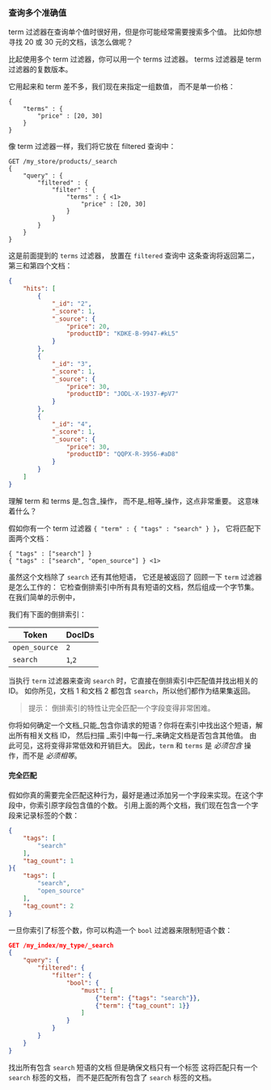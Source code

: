 
### 查询多个准确值

term 过滤器在查询单个值时很好用，但是你可能经常需要搜索多个值。
比如你想寻找 20 或 30 元的文档，该怎么做呢？

比起使用多个 term 过滤器，你可以用一个 terms 过滤器。
terms 过滤器是 term 过滤器的复数版本。

它用起来和 term 差不多，我们现在来指定一组数值，
而不是单一价格：
```
{
    "terms" : {
        "price" : [20, 30]
    }
}
```
像 term 过滤器一样，我们将它放在 filtered 查询中：
```
GET /my_store/products/_search
{
    "query" : {
        "filtered" : {
            "filter" : {
                "terms" : { <1>
                    "price" : [20, 30]
                }
            }
        }
    }
}
```
这是前面提到的 `terms` 过滤器，
放置在 `filtered` 查询中 这条查询将返回第二，
第三和第四个文档：
```json 
{
    "hits": [
        {
            "_id": "2",
            "_score": 1,
            "_source": {
                "price": 20,
                "productID": "KDKE-B-9947-#kL5"
            }
        },
        {
            "_id": "3",
            "_score": 1,
            "_source": {
                "price": 30,
                "productID": "JODL-X-1937-#pV7"
            }
        },
        {
            "_id": "4",
            "_score": 1,
            "_source": {
                "price": 30,
                "productID": "QQPX-R-3956-#aD8"
            }
        }
    ]
}
```

理解 term 和 terms 是_包含_操作，
而不是_相等_操作，这点非常重要。
这意味着什么？

假如你有一个 term 过滤器 `{ "term" : { "tags" : "search" } }`，
它将匹配下面两个文档：
```
{ "tags" : ["search"] }
{ "tags" : ["search", "open_source"] } <1>
```
虽然这个文档除了 `search` 还有其他短语，
它还是被返回了 
回顾一下 `term` 过滤器是怎么工作的：
它检查倒排索引中所有具有短语的文档，然后组成一个字节集。
在我们简单的示例中，

我们有下面的倒排索引： 

| Token | DocIDs | 
| ------------ | ------- | 
|`open_source` | `2` |
|`search` | `1`,`2` | 
 
 当执行 `term` 过滤器来查询 `search` 时，它直接在倒排索引中匹配值并找出相关的 ID。
 如你所见，文档 1 和文档 2 都包含 `search`，所以他们都作为结果集返回。 
 
 >提示： 倒排索引的特性让完全匹配一个字段变得非常困难。
 
 你将如何确定一个文档_只能_包含你请求的短语？你将在索引中找出这个短语，解出所有相关文档 ID，
 然后扫描 _索引中每一行_来确定文档是否包含其他值。 
 由此可见，这将变得非常低效和开销巨大。
 因此，`term` 和 `terms` 是 _必须包含_ 操作，而不是 _必须相等_。 
 
 #### 完全匹配 
 假如你真的需要完全匹配这种行为，最好是通过添加另一个字段来实现。在这个字段中，你索引原字段包含值的个数。
 引用上面的两个文档，我们现在包含一个字段来记录标签的个数： 
```json 
{
    "tags": [
        "search"
    ],
    "tag_count": 1
}{
    "tags": [
        "search",
        "open_source"
    ],
    "tag_count": 2
}
``` 
一旦你索引了标签个数，你可以构造一个 `bool` 过滤器来限制短语个数： 
```json 
GET /my_index/my_type/_search 
{
    "query": {
        "filtered": {
            "filter": {
                "bool": {
                    "must": [
                        {"term": {"tags": "search"}},
                        {"term": {"tag_count": 1}}
                    ]
                }
            }
        }
    }
}
``` 
找出所有包含 `search` 短语的文档 但是确保文档只有一个标签 这将匹配只有一个 `search` 标签的文档，
而不是匹配所有包含了 `search` 标签的文档。

